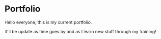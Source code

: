 # Portfolio

Hello everyone, this is my current portfolio. 

It'll be update as time goes by and as I learn new stuff through my training!